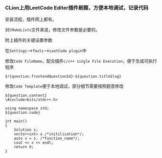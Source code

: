 ### CLion上用LeetCode Editer插件刷题，方便本地调试，记录代码

安装流程，插件网上都有。


对`CMakeLists`文件来说，修改文件参数是必要的。

附上插件的关键设置参数

在`Settings`-->`Tools`-->`LeetCode plugin`中

修改`Code FileName`，配合插件`c/c++ single File Execution`，便于生成可执行程序

```
$!{question.frontendQuestionId}-${question.titleSlug}
```

修改`Code Template`便于本地调试，部分细节需要按照题意修改
```
${question.content}
\#include<bits/stdc++.h>

using namespace std;
${question.code}

int main()
{
    Solution s;
    vector<int> a /*initilization*/;
    auto x = s. /*function_name*/;
    cout << x << endl;
    return 0;
}
```